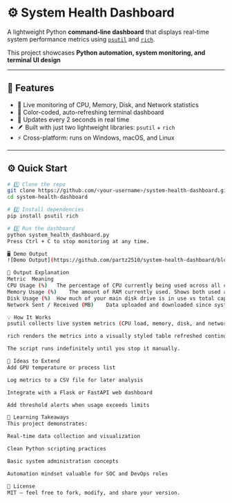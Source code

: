 # ⚙️ System Health Dashboard

A lightweight Python **command-line dashboard** that displays real-time system performance metrics using [`psutil`](https://pypi.org/project/psutil/) and [`rich`](https://pypi.org/project/rich/).

This project showcases **Python automation, system monitoring, and terminal UI design**

---

## 🎯 Features

- 🧠 Live monitoring of CPU, Memory, Disk, and Network statistics  
- 🎨 Color-coded, auto-refreshing terminal dashboard  
- 🔁 Updates every 2 seconds in real time  
- 🪶 Built with just two lightweight libraries: `psutil` + `rich`  
- ⚡ Cross-platform: runs on Windows, macOS, and Linux  

---

## ⚙️ Quick Start

```bash
# 1️⃣ Clone the repo
git clone https://github.com/<your-username>/system-health-dashboard.git
cd system-health-dashboard

# 2️⃣ Install dependencies
pip install psutil rich

# 3️⃣ Run the dashboard
python system_health_dashboard.py
Press Ctrl + C to stop monitoring at any time.

🖥️ Demo Output
![Demo Output](https://github.com/partz2510/system-health-dashboard/blob/main/screenshots/demo_output.png?raw=true)

🧩 Output Explanation
Metric	Meaning
CPU Usage (%)	The percentage of CPU currently being used across all cores. A sudden spike may indicate heavy processing.
Memory Usage (%)	The amount of RAM currently used. Shows both used and total GB for clarity.
Disk Usage (%)	How much of your main disk drive is in use vs total capacity.
Network Sent / Received (MB)	Data uploaded and downloaded since system boot, updated every 2 seconds.

💡 How It Works
psutil collects live system metrics (CPU load, memory, disk, and network I/O).

rich renders the metrics into a visually styled table refreshed continuously in the terminal.

The script runs indefinitely until you stop it manually.

🚀 Ideas to Extend
Add GPU temperature or process list

Log metrics to a CSV file for later analysis

Integrate with a Flask or FastAPI web dashboard

Add threshold alerts when usage exceeds limits

🧠 Learning Takeaways
This project demonstrates:

Real-time data collection and visualization

Clean Python scripting practices

Basic system administration concepts

Automation mindset valuable for SOC and DevOps roles

📜 License
MIT — feel free to fork, modify, and share your version.

